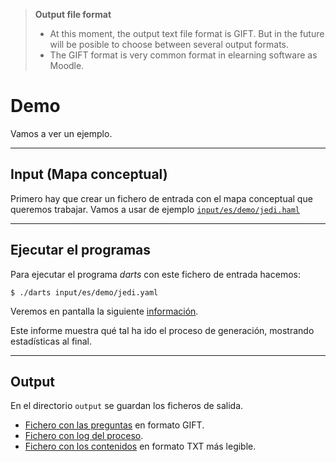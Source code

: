 
> **Output file format**
>
> * At this moment, the output text file format is GIFT. But in the
future will be posible to choose between several output formats.
> * The GIFT format is very common format in elearning software as Moodle.

# Demo

Vamos a ver un ejemplo.

---

## Input (Mapa conceptual)

Primero hay que crear un fichero de entrada con el mapa conceptual que queremos
trabajar. Vamos a usar de ejemplo [`input/es/demo/jedi.haml`](../../../input/es/demo/jedi.haml)

---

## Ejecutar el programas

Para ejecutar el programa *darts* con este fichero de entrada hacemos:
```
$ ./darts input/es/demo/jedi.yaml
```

Veremos en pantalla la siguiente [información](./jedi-log.txt).

Este informe muestra qué tal ha ido el proceso de generación, mostrando
estadísticas al final.

---

## Output

En el directorio `output` se guardan los ficheros de salida.

* [Fichero con las preguntas](./jedi-gift.txt) en formato GIFT.
* [Fichero con log del proceso](./jedi-log.txt).
* [Fichero con los contenidos](./jedi-doc.txt) en formato TXT más legible.
